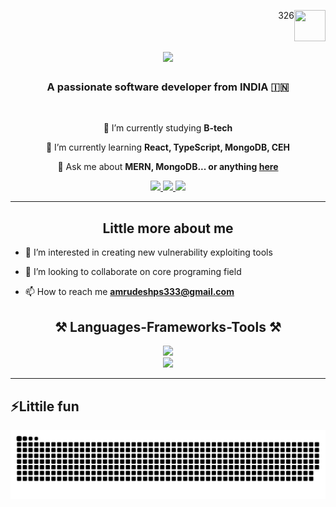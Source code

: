 <!---head section --->
<p align='center'><img align="right" src="https://cdn-icons-png.flaticon.com/128/2235/2235419.png" style="width:50px; height:50px;" /><p align='right'>326</p></p>

<h1 align="center">
    <img src="https://readme-typing-svg.herokuapp.com/?font=Righteous&size=35&center=true&vCenter=true&width=500&height=70&duration=4000&lines=Hi+There!+👋;+I'm+AMRUDESH+PS;" />
</h1>

<h3 align="center">A passionate software developer from INDIA 🇮🇳</h3>

<br/>

<div align="center">
  
 🔭 I’m currently studying **B-tech**
 
 🌱 I’m currently learning **React, TypeScript, MongoDB, CEH**

 💬 Ask me about **MERN, MongoDB... or anything [here](https://www.linkedin.com/in/amrudesh-ps)**
 
</div>

<!--- link icons section --->

<div align="center"> 
  <a href="www.gmail.com">
    <img src="https://img.shields.io/badge/Gmail-333333?style=for-the-badge&logo=gmail&logoColor=red" />
  </a>
  <a href="https://www.linkedin.com/in/amrudesh-ps">
    <img src="https://img.shields.io/badge/LinkedIn-0077B5?style=for-the-badge&logo=linkedin&logoColor=white" target="_blank" />
  </a>
  <a href="https://unprofitable-intake.000webhostapp.com">
     <img src="https://img.shields.io/badge/Portfolio-FF5722?style=for-the-badge&logo=todoist&logoColor=white" target="_blank" /> 
  </a>
</div>

<!--- more about me section --->

<hr>
 <h2 align='center'>Little more about me</h2>
 
- 👀 I’m interested in creating new vulnerability exploiting tools

- 💞️ I’m looking to collaborate on core programing field

- 📫 How to reach me **amrudeshps333@gmail.com**

<!--- tools icon section --->

<h2 align="center">⚒️ Languages-Frameworks-Tools ⚒️</h2>

  <div align="center">
    <img src="https://skillicons.dev/icons?i=nodejs,github,express,mongodb,c,java" /><br>
    <img src="https://skillicons.dev/icons?i=react,bootstrap,mysql,html,css,vscode,figma,git" />
  </div>
<hr>

<!---snake section --->
<h2>⚡Littile fun</h2>
<picture>
  <source media="(prefers-color-scheme: dark)" srcset="https://raw.githubusercontent.com/platane/platane/output/github-contribution-grid-snake-dark.svg">
  <source media="(prefers-color-scheme: light)" srcset="https://raw.githubusercontent.com/platane/platane/output/github-contribution-grid-snake.svg">
  <img alt="github contribution grid snake animation" src="https://raw.githubusercontent.com/platane/platane/output/github-contribution-grid-snake.svg">
</picture>

<!---
AMRUDESHPS/AMRUDESHPS is a ✨ special ✨ repository because its `README.md` (this file) appears on your GitHub profile.
You can click the Preview link to take a look at your changes.
--->
